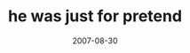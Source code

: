 ---
layout: base.njk
title : 'he was just for pretend' 
view_title : 'he was just for pretend' 
year : '2007' 
date : '2007-08-30' 
img_file : '/drawing/hewasjustforpretend.png' 
html_file : 'hewasjustforpretend' 
next_html : 'pleaseacceptthatyouarewrong.html' 
year_order : '122' 
permalink : "title/{{html_file}}.html"
---